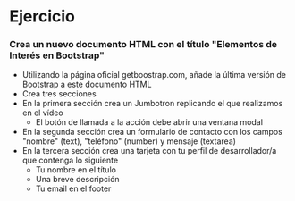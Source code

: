 # Ejercicio

### Crea un nuevo documento HTML con el título "Elementos de Interés en Bootstrap"

- Utilizando la página oficial getboostrap.com, añade la última versión de Bootstrap a este documento HTML
- Crea tres secciones
- En la primera sección crea un Jumbotron replicando el que realizamos en el vídeo
    - El botón de llamada a la acción debe abrir una ventana modal
- En la segunda sección crea un formulario de contacto con los campos "nombre" (text), "teléfono" (number) y mensaje (textarea)
- En la tercera sección crea una tarjeta con tu perfil de desarrollador/a que contenga lo siguiente
    - Tu nombre en el título
    - Una breve descripción
    - Tu email en el footer
